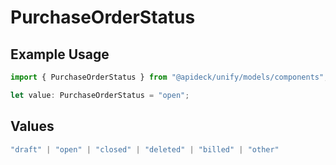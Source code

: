 # PurchaseOrderStatus

## Example Usage

```typescript
import { PurchaseOrderStatus } from "@apideck/unify/models/components";

let value: PurchaseOrderStatus = "open";
```

## Values

```typescript
"draft" | "open" | "closed" | "deleted" | "billed" | "other"
```